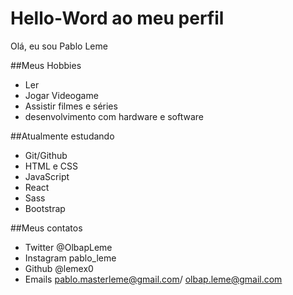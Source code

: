 # Hello-Word ao meu perfil

Olá, eu sou Pablo Leme

##Meus Hobbies
- Ler
- Jogar Videogame
- Assistir filmes e séries
- desenvolvimento com hardware e software
 
##Atualmente estudando
- Git/Github
- HTML e CSS
- JavaScript
- React
- Sass
- Bootstrap

##Meus contatos 
- Twitter @OlbapLeme
- Instagram pablo_leme
- Github @lemex0
- Emails pablo.masterleme@gmail.com/ olbap.leme@gmail.com
